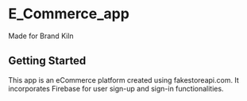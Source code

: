 # E_Commerce_app

Made for Brand Kiln

## Getting Started
This app is an eCommerce platform created using fakestoreapi.com. It incorporates Firebase for user sign-up and sign-in functionalities.


